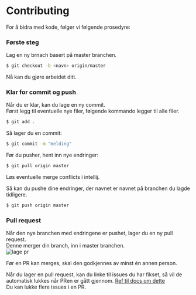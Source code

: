 # Contributing

For å bidra med kode, følger vi følgende prosedyre:

### Første steg
Lag en ny brnach basert på master branchen.
```sh
$ git checkout -b <navn> origin/master
```

Nå kan du gjøre arbeidet ditt.

### Klar for commit og push

Når du er klar, kan du lage en ny commit.  
Først legg til eventuelle nye filer, følgende kommando legger til alle filer.
```sh
$ git add .
```

Så lager du en commit:

```sh
$ git commit -m "melding"
```

Før du pusher, hent inn nye endringer:

```sh
$ git pull origin master
```

Løs eventuelle merge conflicts i intellij.

Så kan du pushe dine endringer, der navnet er navnet på branchen du lagde tidligere.
```sh
$ git push origin master
```

### Pull request

Når den nye branchen med endringene er pushet, lager du en ny pull request.  
Denne merger din branch, inn i master branchen.  
![lage pr](https://i.imgur.com/0UnA23s.png)

Før en PR kan merges, skal den godkjennes av minst én annen person.

Når du lager en pull request, kan du linke til issues du har fikset, så vil de automatisk lukkes når PRen er gått gjennom. [Ref til docs om dette](https://docs.github.com/en/github/managing-your-work-on-github/linking-a-pull-request-to-an-issue#linking-a-pull-request-to-an-issue-using-a-keyword)  
Du kan lukke flere issues i en PR.
